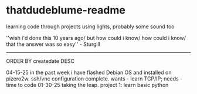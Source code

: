 # thatdudeblume-readme

learning code through projects using lights, probably some sound too

''wish i'd done this 10 years ago/ but how could i know/ how could i know/ that the answer was so easy'' - Sturgill

---------------------------------------------------------------------------------------------------------------------------------------
ORDER BY createdate DESC

04-15-25  in the past week i have flashed Debian OS and installed on pizero2w. ssh/vnc configuration complete. wants - learn TCP/IP; needs - time to code
01-30-25  taking the leap. project 1: learn basic python

